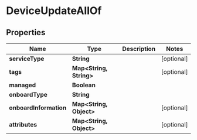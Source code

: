 

# DeviceUpdateAllOf


## Properties

Name | Type | Description | Notes
------------ | ------------- | ------------- | -------------
**serviceType** | **String** |  |  [optional]
**tags** | **Map&lt;String, String&gt;** |  |  [optional]
**managed** | **Boolean** |  | 
**onboardType** | **String** |  | 
**onboardInformation** | **Map&lt;String, Object&gt;** |  |  [optional]
**attributes** | **Map&lt;String, Object&gt;** |  |  [optional]



